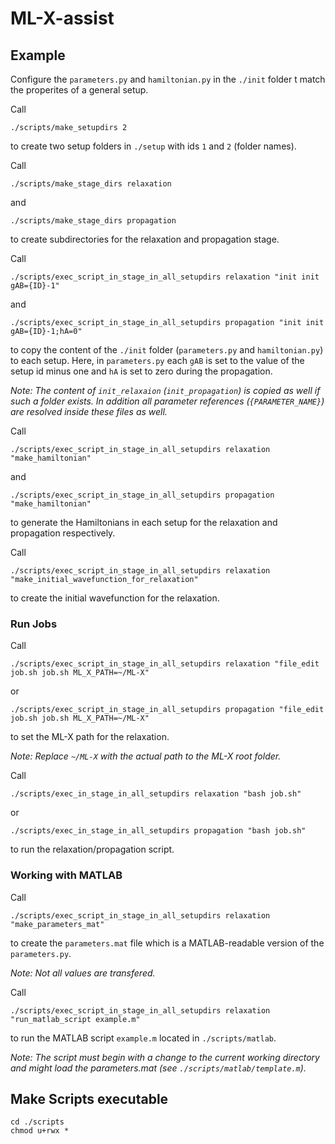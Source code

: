 # ML-X-assist

## Example
Configure the `parameters.py` and `hamiltonian.py` in the `./init` folder t match the properites of a general setup.

Call 
```
./scripts/make_setupdirs 2
```
to create two setup folders in `./setup` with ids `1` and `2` (folder names).


Call 
```
./scripts/make_stage_dirs relaxation
```
and
```
./scripts/make_stage_dirs propagation
```
to create subdirectories for the relaxation and propagation stage.

Call 
```
./scripts/exec_script_in_stage_in_all_setupdirs relaxation "init init gAB={ID}-1"
```
and
```
./scripts/exec_script_in_stage_in_all_setupdirs propagation "init init gAB={ID}-1;hA=0"
```
to copy the content of the `./init` folder (`parameters.py` and `hamiltonian.py`) to each setup. Here, in `parameters.py` each `gAB` is set to the value of the setup id minus one and `hA` is set to zero during the propagation.

_Note: The content of `init_relaxaion` (`init_propagation`) is copied as well if such a folder exists. In addition all parameter references (`{PARAMETER_NAME}`) are resolved inside these files as well._

Call 
```
./scripts/exec_script_in_stage_in_all_setupdirs relaxation "make_hamiltonian"
```
and
```
./scripts/exec_script_in_stage_in_all_setupdirs propagation "make_hamiltonian"
```
to generate the Hamiltonians in each setup for the relaxation and propagation respectively.


Call 
```
./scripts/exec_script_in_stage_in_all_setupdirs relaxation "make_initial_wavefunction_for_relaxation"
```
to create the initial wavefunction for the relaxation.

### Run Jobs
Call 
```
./scripts/exec_script_in_stage_in_all_setupdirs relaxation "file_edit job.sh job.sh ML_X_PATH=~/ML-X"
```
or
```
./scripts/exec_script_in_stage_in_all_setupdirs propagation "file_edit job.sh job.sh ML_X_PATH=~/ML-X"
```
to set the ML-X path for the relaxation.

_Note: Replace `~/ML-X` with the actual path to the ML-X root folder._

Call 
```
./scripts/exec_in_stage_in_all_setupdirs relaxation "bash job.sh"
```
or 
```
./scripts/exec_in_stage_in_all_setupdirs propagation "bash job.sh"
```
to run the relaxation/propagation script.


### Working with MATLAB
Call 
```
./scripts/exec_script_in_stage_in_all_setupdirs relaxation "make_parameters_mat"
```
to create the `parameters.mat` file which is a MATLAB-readable version of the `parameters.py`.

_Note: Not all values are transfered._

Call 
```
./scripts/exec_script_in_stage_in_all_setupdirs relaxation "run_matlab_script example.m"
```
to run the MATLAB script `example.m` located in `./scripts/matlab`.

_Note: The script must begin with a change to the current working directory and might load the parameters.mat (see `./scripts/matlab/template.m`)._

## Make Scripts executable
```
cd ./scripts
chmod u+rwx *
```
